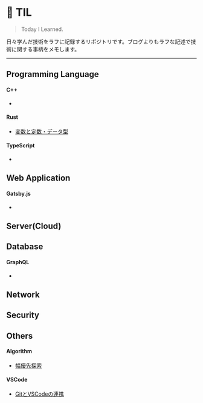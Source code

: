 # 📝 TIL
> Today I Learned.

日々学んだ技術をラフに記録するリポジトリです。ブログよりもラフな記述で技術に関する事柄をメモします。

---

## Programming Language
#### C++
- 
#### Rust
- [変数と定数・データ型](https://github.com/k2font/til/blob/master/Rust/Variables/variables.md)
#### TypeScript
- 
## Web Application
#### Gatsby.js
- 
## Server(Cloud)

## Database
#### GraphQL
- 

## Network

## Security

## Others
#### Algorithm
- [幅優先探索]()

#### VSCode
- [GitとVSCodeの連携](https://github.com/k2font/til/blob/master/VSCode/vscode_git.md)